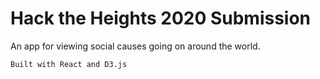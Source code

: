# Hack the Heights 2020 Submission

An app for viewing social causes going on around the world.

```
Built with React and D3.js
```
